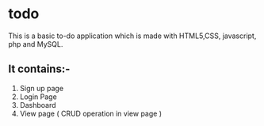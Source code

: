 # todo
This is a basic to-do application which is 
made with HTML5,CSS, javascript, php and MySQL.

## It contains:-
1. Sign up page
2. Login Page
3. Dashboard
4. View page ( CRUD operation in view page )

